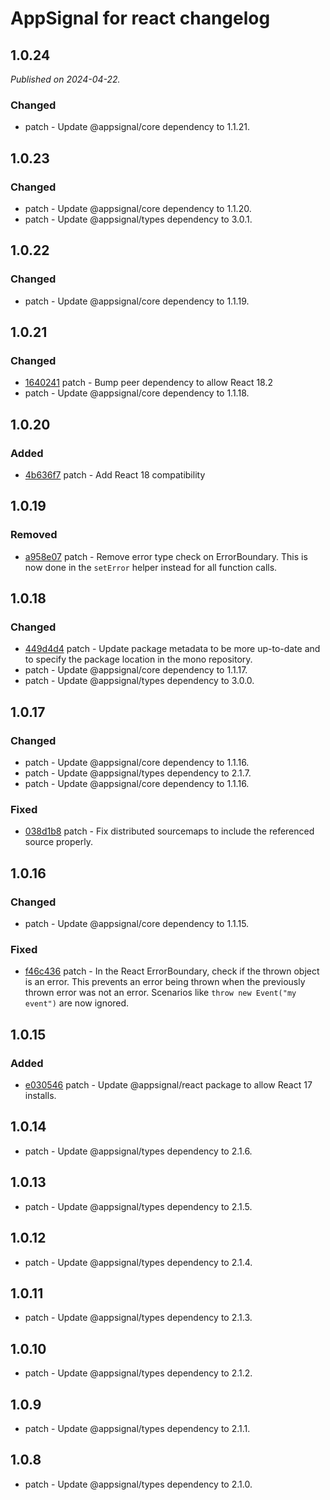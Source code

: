 # AppSignal for react changelog

## 1.0.24

_Published on 2024-04-22._

### Changed

- patch - Update @appsignal/core dependency to 1.1.21.

## 1.0.23

### Changed

- patch - Update @appsignal/core dependency to 1.1.20.
- patch - Update @appsignal/types dependency to 3.0.1.

## 1.0.22

### Changed

- patch - Update @appsignal/core dependency to 1.1.19.

## 1.0.21

### Changed

- [1640241](https://github.com/appsignal/appsignal-javascript/commit/164024199a5e1d8099105eda62623ebbeeceb62a) patch - Bump peer dependency to allow React 18.2
- patch - Update @appsignal/core dependency to 1.1.18.

## 1.0.20

### Added

- [4b636f7](https://github.com/appsignal/appsignal-javascript/commit/4b636f759040fd1ae15d2305b09a442dfb566597) patch - Add React 18 compatibility

## 1.0.19

### Removed

- [a958e07](https://github.com/appsignal/appsignal-javascript/commit/a958e0752f1816f0a9643e905a5a143f8e74c9ea) patch - Remove error type check on ErrorBoundary. This is now done in the `setError` helper instead for all function calls.

## 1.0.18

### Changed

- [449d4d4](https://github.com/appsignal/appsignal-javascript/commit/449d4d40381e7e6c13076732a8b4e7f65f94d5db) patch - Update package metadata to be more up-to-date and to specify the package location in the mono repository.
- patch - Update @appsignal/core dependency to 1.1.17.
- patch - Update @appsignal/types dependency to 3.0.0.

## 1.0.17

### Changed

- patch - Update @appsignal/core dependency to 1.1.16.
- patch - Update @appsignal/types dependency to 2.1.7.
- patch - Update @appsignal/core dependency to 1.1.16.

### Fixed

- [038d1b8](https://github.com/appsignal/appsignal-javascript/commit/038d1b8beb4042b2610ee3db1c6b3bdb3c9e881f) patch - Fix distributed sourcemaps to include the referenced source properly.

## 1.0.16

### Changed

- patch - Update @appsignal/core dependency to 1.1.15.

### Fixed

- [f46c436](https://github.com/appsignal/appsignal-javascript/commit/f46c4362efd7ca8e414c3cf56c3938ecb7a5b03e) patch - In the React ErrorBoundary, check if the thrown object is an error. This prevents an error being thrown when the previously thrown error was not an error. Scenarios like `throw new Event("my event")` are now ignored.

## 1.0.15

### Added

- [e030546](https://github.com/appsignal/appsignal-javascript/commit/e0305463f9623581d26a02b8273737b9126bbe90) patch - Update @appsignal/react package to allow React 17 installs.

## 1.0.14

- patch - Update @appsignal/types dependency to 2.1.6.

## 1.0.13

- patch - Update @appsignal/types dependency to 2.1.5.

## 1.0.12

- patch - Update @appsignal/types dependency to 2.1.4.

## 1.0.11

- patch - Update @appsignal/types dependency to 2.1.3.

## 1.0.10

- patch - Update @appsignal/types dependency to 2.1.2.

## 1.0.9

- patch - Update @appsignal/types dependency to 2.1.1.

## 1.0.8

- patch - Update @appsignal/types dependency to 2.1.0.
